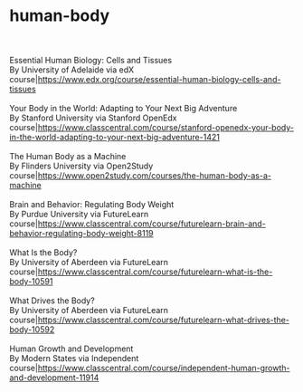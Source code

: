 # human-body<br><br>

Essential Human Biology: Cells and Tissues<br>By University of Adelaide via edX<br>course|https://www.edx.org/course/essential-human-biology-cells-and-tissues<br><br>
Your Body in the World: Adapting to Your Next Big Adventure<br>By Stanford University via Stanford OpenEdx<br>course|https://www.classcentral.com/course/stanford-openedx-your-body-in-the-world-adapting-to-your-next-big-adventure-1421<br><br>
The Human Body as a Machine<br>By Flinders University via Open2Study<br>course|https://www.open2study.com/courses/the-human-body-as-a-machine<br><br>
Brain and Behavior: Regulating Body Weight<br>By Purdue University via FutureLearn<br>course|https://www.classcentral.com/course/futurelearn-brain-and-behavior-regulating-body-weight-8119<br><br>
What Is the Body?<br>By University of Aberdeen via FutureLearn<br>course|https://www.classcentral.com/course/futurelearn-what-is-the-body-10591<br><br>
What Drives the Body?<br>By University of Aberdeen via FutureLearn<br>course|https://www.classcentral.com/course/futurelearn-what-drives-the-body-10592<br><br>
Human Growth and Development<br>By Modern States via Independent<br>course|https://www.classcentral.com/course/independent-human-growth-and-development-11914<br><br>
